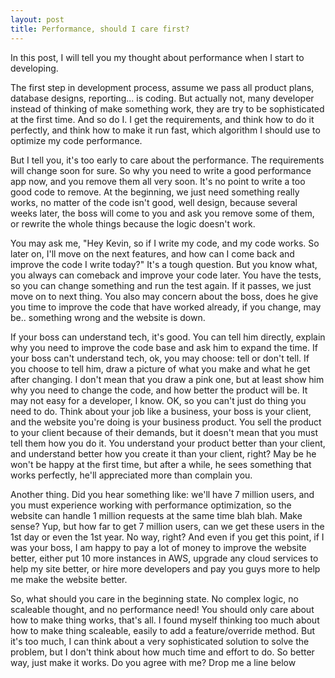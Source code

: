 ```yaml
---
layout: post
title: Performance, should I care first? 
---
```


In this post, I will tell you my thought about performance when I start to developing.

The first step in development process, assume we pass all product plans, database designs, reporting... is coding.
But actually not, many developer instead of thinking of make something work, they are try to be sophisticated at the first time. And so do I. I get the requirements, and think how to do it perfectly, and think how to make it run fast, which algorithm I should use to optimize my code performance.

But I tell you, it's too early to care about the performance. The requirements will change soon for sure. So why you need to write a good performance app now, and you remove them all very soon. It's no point to write a too good code to remove.
At the beginning, we just need something really works, no matter of the code isn't good, well design, because several weeks later, the boss will come to you and ask you remove some of them, or rewrite the whole things because the logic doesn't work.

You may ask me, "Hey Kevin, so if I write my code, and my code works. So later on, I'll move on the next features, and how can I come back and improve the code I write today?"
It's a tough question. But you know what, you always can comeback and improve your code later. You have the tests, so you can change something and run the test again. If it passes, we just move on to next thing. You also may concern about the boss, does he give you time to improve the code that have worked already, if you change, may be.. something wrong and the website is down.

If your boss can understand tech, it's good. You can tell him directly, explain why you need to improve the code base and ask him to expand the time. 
If your boss can't understand tech, ok, you may choose: tell or don't tell. If you choose to tell him, draw a picture of what you make and what he get after changing. I don't mean that you draw a pink one, but at least show him why you need to change the code, and how better the product will be. It may not easy for a developer, I know. OK, so you can't just do thing you need to do. Think about your job like a business, your boss is your client, and the website you're doing is your business product. You sell the product to your client because of their demands, but it doesn't mean that you must tell them how you do it. You understand your product better than your client, and understand better how you create it than your client, right? May be he won't be happy at the first time, but after a while, he sees something that works perfectly, he'll appreciated more than complain you.

Another thing. Did you hear something like: we'll have 7 million users, and you must experience working with performance optimization, so the website can handle 1 million requests at the same time blah blah. Make sense? Yup, but how far to get 7 million users, can we get these users in the 1st day or even the 1st year. No way, right? And even if you get this point, if I was your boss, I am happy to pay a lot of money to improve the website better, either put 10 more instances in AWS, upgrade any cloud services to help my site better, or hire more developers and pay you guys more to help me make the website better.

So, what should you care in the beginning state. No complex logic, no scaleable thought, and no performance need! You should only care about how to make thing works, that's all. I found myself thinking too much about how to make thing scaleable, easily to add a feature/override method. But it's too much, I can think about a very sophisticated solution to solve the problem, but I don't think about how much time and effort to do. So better way, just make it works. Do you agree with me? Drop me  a line below
